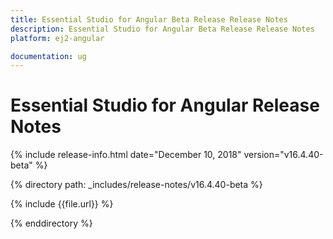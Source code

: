 ```yaml
---
title: Essential Studio for Angular Beta Release Release Notes  
description: Essential Studio for Angular Beta Release Release Notes  
platform: ej2-angular

documentation: ug
---
```


# Essential Studio for  Angular  Release Notes  

{% include release-info.html date="December 10, 2018"   version="v16.4.40-beta"  %} 

{% directory path: _includes/release-notes/v16.4.40-beta %}

{% include {{file.url}} %}

{% enddirectory %}
